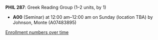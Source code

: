 **PHIL 287**: Greek Reading Group (1–2 units, by 1)

- **A00** (Seminar) at 12:00 am–12:00 am on Sunday (location TBA) by Johnson, Monte (A07483895)

[Enrollment numbers over time](./PHIL287.tsv)
